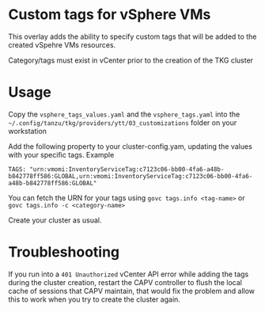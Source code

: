 # Custom tags for vSphere VMs

This overlay adds the ability to specify custom tags that will be added to the created vSpehre VMs resources. 

Category/tags must exist in vCenter prior to the creation of the TKG cluster


# Usage 

Copy the `vsphere_tags_values.yaml` and the `vsphere_tags.yaml` into the `~/.config/tanzu/tkg/providers/ytt/03_customizations` folder on your workstation

Add the following property to your cluster-config.yam, updating the values with your specific tags.
Example
```
TAGS: "urn:vmomi:InventoryServiceTag:c7123c06-bb00-4fa6-a48b-b842778ff586:GLOBAL,urn:vmomi:InventoryServiceTag:c7123c06-bb00-4fa6-a48b-b842778ff586:GLOBAL"
```
You can fetch the URN for your tags using `govc tags.info <tag-name>` or `govc tags.info -c <category-name>`

Create your cluster as usual.

# Troubleshooting

If you run into a `401 Unauthorized` vCenter API error while adding the tags during the cluster creation, restart the CAPV controller to flush the local cache of sessions that CAPV maintain, that would fix the problem and allow this to work when you try to create the cluster again.